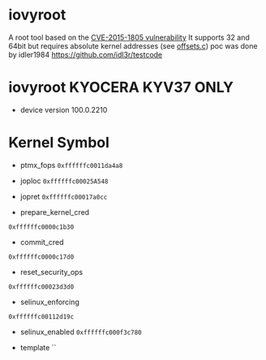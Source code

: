# iovyroot
A root tool based on the [CVE-2015-1805 vulnerability](https://access.redhat.com/security/cve/cve-2015-1805)
It supports 32 and 64bit but requires absolute kernel addresses (see [offsets.c](jni/offsets.c))
poc was done by idler1984 https://github.com/idl3r/testcode

# iovyroot KYOCERA KYV37 ONLY
* device version 100.0.2210

Kernel Symbol
========

* ptmx_fops
 `0xffffffc0011da4a8`

* joploc
 `0xffffffc00025A548`
 
* jopret
 `0xffffffc00017a0cc`

* prepare_kernel_cred

 `0xffffffc0000c1b30`
 
* commit_cred

 `0xffffffc0000c17d0`
 
* reset_security_ops

 `0xffffffc00023d3d0`
 
* selinux_enforcing

 `0xffffffc00112d19c`
 
* selinux_enabled
 `0xffffffc000f3c780`

 
* template
 ``
